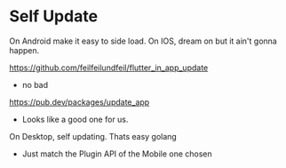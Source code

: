 # Self Update

On Android make it easy to side load.
On IOS, dream on but it ain't gonna happen.

https://github.com/feilfeilundfeil/flutter_in_app_update
- no bad

https://pub.dev/packages/update_app
- Looks like a good one for us.

On Desktop, self updating. Thats easy golang
- Just match the Plugin API of the Mobile one chosen